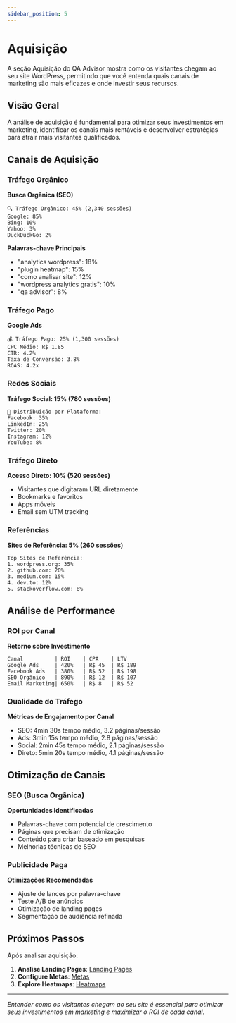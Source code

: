 ```yaml
---
sidebar_position: 5
---
```


# Aquisição

A seção Aquisição do QA Advisor mostra como os visitantes chegam ao seu site WordPress, permitindo que você entenda quais canais de marketing são mais eficazes e onde investir seus recursos.

## Visão Geral

A análise de aquisição é fundamental para otimizar seus investimentos em marketing, identificar os canais mais rentáveis e desenvolver estratégias para atrair mais visitantes qualificados.

## Canais de Aquisição

### Tráfego Orgânico

**Busca Orgânica (SEO)**
```
🔍 Tráfego Orgânico: 45% (2,340 sessões)
Google: 85%
Bing: 10%
Yahoo: 3%
DuckDuckGo: 2%
```

**Palavras-chave Principais**
- "analytics wordpress": 18%
- "plugin heatmap": 15%
- "como analisar site": 12%
- "wordpress analytics gratis": 10%
- "qa advisor": 8%

### Tráfego Pago

**Google Ads**
```
💰 Tráfego Pago: 25% (1,300 sessões)
CPC Médio: R$ 1.85
CTR: 4.2%
Taxa de Conversão: 3.8%
ROAS: 4.2x
```

### Redes Sociais

**Tráfego Social: 15% (780 sessões)**
```
📱 Distribuição por Plataforma:
Facebook: 35%
LinkedIn: 25%
Twitter: 20%
Instagram: 12%
YouTube: 8%
```

### Tráfego Direto

**Acesso Direto: 10% (520 sessões)**
- Visitantes que digitaram URL diretamente
- Bookmarks e favoritos
- Apps móveis
- Email sem UTM tracking

### Referências

**Sites de Referência: 5% (260 sessões)**
```
Top Sites de Referência:
1. wordpress.org: 35%
2. github.com: 20%
3. medium.com: 15%
4. dev.to: 12%
5. stackoverflow.com: 8%
```

## Análise de Performance

### ROI por Canal

**Retorno sobre Investimento**
```
Canal          | ROI    | CPA    | LTV
Google Ads     | 420%   | R$ 45  | R$ 189
Facebook Ads   | 380%   | R$ 52  | R$ 198
SEO Orgânico   | 890%   | R$ 12  | R$ 107
Email Marketing| 650%   | R$ 8   | R$ 52
```

### Qualidade do Tráfego

**Métricas de Engajamento por Canal**
- SEO: 4min 30s tempo médio, 3.2 páginas/sessão
- Ads: 3min 15s tempo médio, 2.8 páginas/sessão
- Social: 2min 45s tempo médio, 2.1 páginas/sessão
- Direto: 5min 20s tempo médio, 4.1 páginas/sessão

## Otimização de Canais

### SEO (Busca Orgânica)

**Oportunidades Identificadas**
- Palavras-chave com potencial de crescimento
- Páginas que precisam de otimização
- Conteúdo para criar baseado em pesquisas
- Melhorias técnicas de SEO

### Publicidade Paga

**Otimizações Recomendadas**
- Ajuste de lances por palavra-chave
- Teste A/B de anúncios
- Otimização de landing pages
- Segmentação de audiência refinada

## Próximos Passos

Após analisar aquisição:

1. **Analise Landing Pages**: [Landing Pages](/docs/user-manual/screens-and-operations/landing-pages)
2. **Configure Metas**: [Metas](/docs/user-manual/screens-and-operations/goals)
3. **Explore Heatmaps**: [Heatmaps](/docs/user-manual/screens-and-operations/heatmaps)

---

*Entender como os visitantes chegam ao seu site é essencial para otimizar seus investimentos em marketing e maximizar o ROI de cada canal.*

